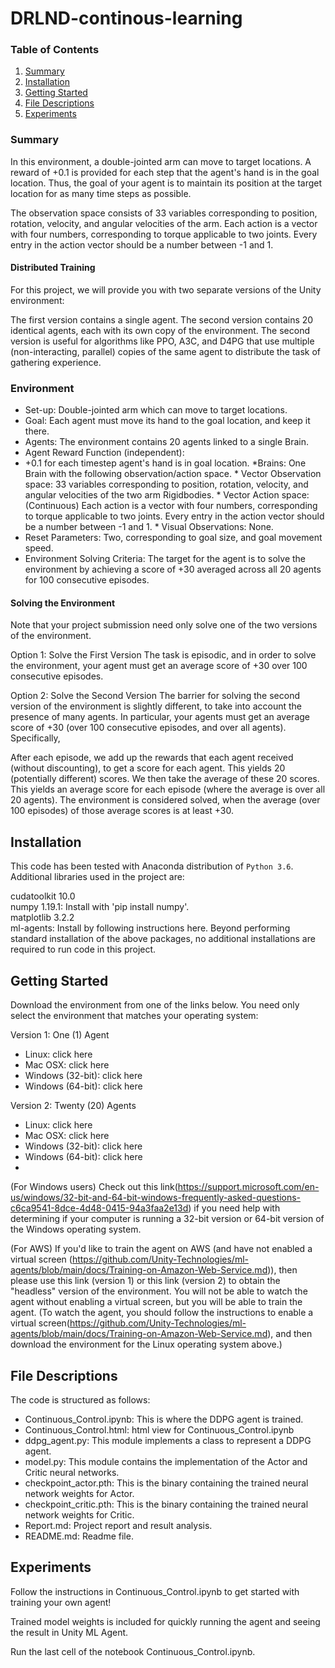 # DRLND-continous-learning

### Table of Contents

1. [Summary](#summary)
2. [Installation](#installation)
3. [Getting Started](#GettingStarted)
4. [File Descriptions](#files)
5. [Experiments](#experiments)

### Summary <a name="summary"></a>

In this environment, a double-jointed arm can move to target locations. A reward of +0.1 is provided for each step that the agent's hand is in the goal location. Thus, the goal of your agent is to maintain its position at the target location for as many time steps as possible.

The observation space consists of 33 variables corresponding to position, rotation, velocity, and angular velocities of the arm. Each action is a vector with four numbers, corresponding to torque applicable to two joints. Every entry in the action vector should be a number between -1 and 1.

#### Distributed Training
For this project, we will provide you with two separate versions of the Unity environment:

The first version contains a single agent.
The second version contains 20 identical agents, each with its own copy of the environment.
The second version is useful for algorithms like PPO, A3C, and D4PG that use multiple (non-interacting, parallel) copies of the same agent to distribute the task of gathering experience.

### Environment <a name="Environment"></a>

* Set-up: Double-jointed arm which can move to target locations.
* Goal: Each agent must move its hand to the goal location, and keep it there.
* Agents: The environment contains 20 agents linked to a single Brain.
* Agent Reward Function (independent):
* +0.1 for each timestep agent's hand is in goal location.
*Brains: One Brain with the following observation/action space.
         * Vector Observation space: 33 variables corresponding to position, rotation, velocity, and angular velocities of the two arm Rigidbodies.
         * Vector Action space: (Continuous) Each action is a vector with four numbers, corresponding to torque applicable to two joints. 
           Every entry in the action vector should be a number between -1 and 1.
         * Visual Observations: None.
* Reset Parameters: Two, corresponding to goal size, and goal movement speed.
* Environment Solving Criteria: The target for the agent is to solve the environment by achieving a score of +30 averaged across all 20 agents for 100 consecutive episodes.

#### Solving the Environment

Note that your project submission need only solve one of the two versions of the environment.

Option 1: Solve the First Version
The task is episodic, and in order to solve the environment, your agent must get an average score of +30 over 100 consecutive episodes.

Option 2: Solve the Second Version
The barrier for solving the second version of the environment is slightly different, to take into account the presence of many agents. In particular, your agents must get an average score of +30 (over 100 consecutive episodes, and over all agents). Specifically,

After each episode, we add up the rewards that each agent received (without discounting), to get a score for each agent. This yields 20 (potentially different) scores. We then take the average of these 20 scores.
This yields an average score for each episode (where the average is over all 20 agents).
The environment is considered solved, when the average (over 100 episodes) of those average scores is at least +30.


## Installation <a name="installation"></a>

This code has been tested with Anaconda distribution of `Python 3.6`. Additional libraries used in the project are: 

cudatoolkit 10.0<br>
numpy 1.19.1: Install with 'pip install numpy'. <br> 
matplotlib 3.2.2<br>
ml-agents: Install by following instructions here.
Beyond performing standard installation of the above packages, no additional installations are required to run code in this project.

## Getting Started <a name="Getting Started"></a>


Download the environment from one of the links below. You need only select the environment that matches your operating system:

Version 1: One (1) Agent

* Linux: click here
* Mac OSX: click here
* Windows (32-bit): click here
* Windows (64-bit): click here

Version 2: Twenty (20) Agents

* Linux: click here
* Mac OSX: click here
* Windows (32-bit): click here
* Windows (64-bit): click here
* 
(For Windows users) Check out this link(https://support.microsoft.com/en-us/windows/32-bit-and-64-bit-windows-frequently-asked-questions-c6ca9541-8dce-4d48-0415-94a3faa2e13d) if you need help with determining if your computer is running a 32-bit version or 64-bit version of the Windows operating system.

(For AWS) If you'd like to train the agent on AWS (and have not enabled a virtual screen (https://github.com/Unity-Technologies/ml-agents/blob/main/docs/Training-on-Amazon-Web-Service.md)), then please use this link (version 1) or this link (version 2) to obtain the "headless" version of the environment. You will not be able to watch the agent without enabling a virtual screen, but you will be able to train the agent. (To watch the agent, you should follow the instructions to enable a virtual screen(https://github.com/Unity-Technologies/ml-agents/blob/main/docs/Training-on-Amazon-Web-Service.md), and then download the environment for the Linux operating system above.)

## File Descriptions <a name="files"></a>

The code is structured as follows:

* Continuous_Control.ipynb: This is where the DDPG agent is trained.
* Continuous_Control.html: html view for Continuous_Control.ipynb
* ddpg_agent.py: This module implements a class to represent a DDPG agent.
* model.py: This module contains the implementation of the Actor and Critic neural networks.
* checkpoint_actor.pth: This is the binary containing the trained neural network weights for Actor.
* checkpoint_critic.pth: This is the binary containing the trained neural network weights for Critic.
* Report.md: Project report and result analysis.
* README.md: Readme file.


## Experiments <a name="experiments"></a>

Follow the instructions in Continuous_Control.ipynb to get started with training your own agent!

Trained model weights is included for quickly running the agent and seeing the result in Unity ML Agent.

Run the last cell of the notebook Continuous_Control.ipynb.


